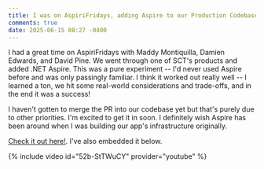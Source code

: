 ```yaml
---
title: I was on AspiriFridays, adding Aspire to our Production Codebase!
comments: true
date: 2025-06-15 08:27 -0400
---
```

I had a great time on AspiriFridays with Maddy Montiquilla, Damien Edwards, and David Pine. We went through one of SCT's products and added .NET Aspire. This was a pure experiment -- I'd never used Aspire before and was only passingly familiar. I think it worked out really well -- I learned a ton, we hit some real-world considerations and trade-offs, and in the end it was a success!

I haven't gotten to merge the PR into our codebase yet but that's purely due to other priorities. I'm excited to get it in soon. I definitely wish Aspire has been around when I was building our app's infrastructure originally.

[Check it out here!](https://www.youtube.com/live/52b-StTWuCY?si=uy4xWmlh5MsFO9O8). I've also embedded it below.

{% include video id="52b-StTWuCY" provider="youtube" %}
